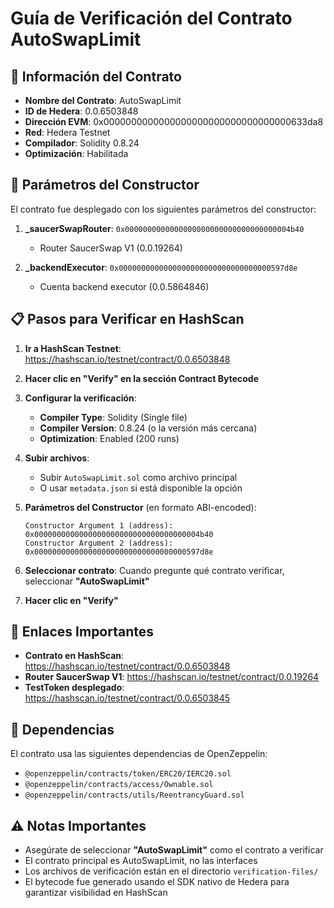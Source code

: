 # Guía de Verificación del Contrato AutoSwapLimit

## 📄 Información del Contrato

- **Nombre del Contrato**: AutoSwapLimit
- **ID de Hedera**: 0.0.6503848
- **Dirección EVM**: 0x0000000000000000000000000000000000633da8
- **Red**: Hedera Testnet
- **Compilador**: Solidity 0.8.24
- **Optimización**: Habilitada

## 🔧 Parámetros del Constructor

El contrato fue desplegado con los siguientes parámetros del constructor:

1. **_saucerSwapRouter**: `0x0000000000000000000000000000000000004b40`
   - Router SaucerSwap V1 (0.0.19264)
   
2. **_backendExecutor**: `0x0000000000000000000000000000000000597d8e`
   - Cuenta backend executor (0.0.5864846)

## 📋 Pasos para Verificar en HashScan

1. **Ir a HashScan Testnet**: https://hashscan.io/testnet/contract/0.0.6503848

2. **Hacer clic en "Verify" en la sección Contract Bytecode**

3. **Configurar la verificación**:
   - **Compiler Type**: Solidity (Single file)
   - **Compiler Version**: 0.8.24 (o la versión más cercana)
   - **Optimization**: Enabled (200 runs)

4. **Subir archivos**:
   - Subir `AutoSwapLimit.sol` como archivo principal
   - O usar `metadata.json` si está disponible la opción

5. **Parámetros del Constructor** (en formato ABI-encoded):
   ```
   Constructor Argument 1 (address): 0x0000000000000000000000000000000000004b40
   Constructor Argument 2 (address): 0x0000000000000000000000000000000000597d8e
   ```

6. **Seleccionar contrato**: Cuando pregunte qué contrato verificar, seleccionar **"AutoSwapLimit"**

7. **Hacer clic en "Verify"**

## 🔗 Enlaces Importantes

- **Contrato en HashScan**: https://hashscan.io/testnet/contract/0.0.6503848
- **Router SaucerSwap V1**: https://hashscan.io/testnet/contract/0.0.19264
- **TestToken desplegado**: https://hashscan.io/testnet/contract/0.0.6503845

## 📝 Dependencias

El contrato usa las siguientes dependencias de OpenZeppelin:
- `@openzeppelin/contracts/token/ERC20/IERC20.sol`
- `@openzeppelin/contracts/access/Ownable.sol`
- `@openzeppelin/contracts/utils/ReentrancyGuard.sol`

## ⚠️ Notas Importantes

- Asegúrate de seleccionar **"AutoSwapLimit"** como el contrato a verificar
- El contrato principal es AutoSwapLimit, no las interfaces
- Los archivos de verificación están en el directorio `verification-files/`
- El bytecode fue generado usando el SDK nativo de Hedera para garantizar visibilidad en HashScan